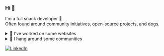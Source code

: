 ### Hi 👋

I'm a full snack developer 🍔  
Often found around community initiatives, open-source projects, and dogs.

<!--
**cseas/cseas** is a ✨ _special_ ✨ repository because its `README.md` (this file) appears on your GitHub profile.

Here are some ideas to get you started:

-  I’m currently learning ...
- 👯 I’m looking to collaborate on ...
- 🤔 I’m looking for help with ...
- 💬 Ask me about ...
- 📫 How to reach me: ...
- 😄 Pronouns: ...
- ⚡ Fun fact: ...
-->

<details>
  <summary>🔭 I've worked on some websites</summary>
  
- https://hazel-ui.github.io/hazel-ui [Design system] - Lead developer
- https://hazel-ui.github.io/ [Docs] - Lead developer
- https://www.absingh.com/ [Blog] - Lead developer
- https://blog.glugmvit.com/ [Blog] - Lead developer
- https://leomvit.com/ [Blog] - Lead developer
- https://glugmvit.com/ [Community] - DevOps
- https://mozillaindia.org/ [Community] - Mentor
- https://gwoc.glugmvit.com/ [Event] - Architect
- https://rd.dk/ [Commercial] - Frontend developer
- [https://talentfore.com/](https://tfprogress.netlify.app/) [Commercial] - Frontend developer
</details>

<details>
  <summary>🌱 I hang around some communities</summary>
  
- https://community.mozilla.org/en/groups/mozilla-karnataka-blr/ [Professionals]
- https://community.mozilla.org/en/groups/mozilla-reps/?view=people [Professionals]
- https://t.me/codeshack [Students]
- https://studentambassadors.microsoft.com/ [Students]
</details>

[![LinkedIn](https://img.shields.io/badge/linkedin-%230077B5.svg?&style=for-the-badge&logo=linkedin&logoColor=white)](https://www.linkedin.com/in/thatniceman/)
